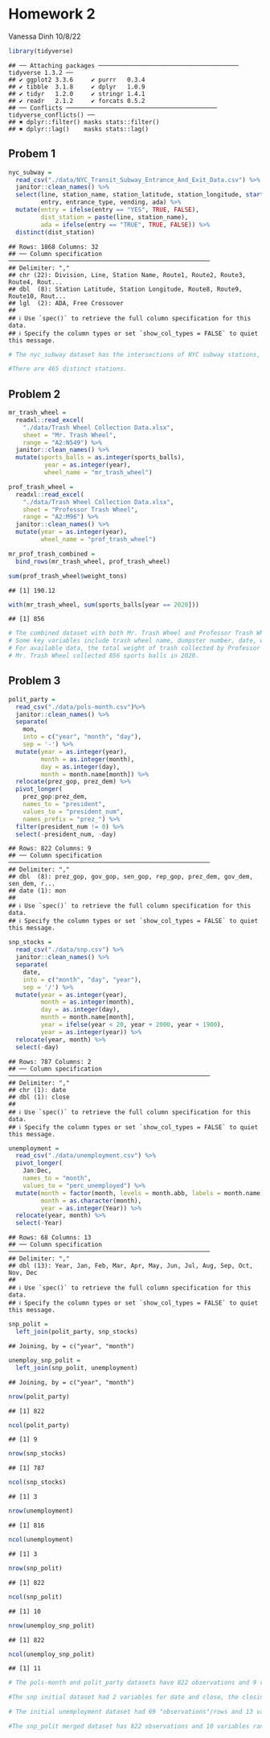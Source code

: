 Homework 2
================
Vanessa Dinh
10/8/22

``` r
library(tidyverse)
```

    ## ── Attaching packages ─────────────────────────────────────── tidyverse 1.3.2 ──
    ## ✔ ggplot2 3.3.6     ✔ purrr   0.3.4
    ## ✔ tibble  3.1.8     ✔ dplyr   1.0.9
    ## ✔ tidyr   1.2.0     ✔ stringr 1.4.1
    ## ✔ readr   2.1.2     ✔ forcats 0.5.2
    ## ── Conflicts ────────────────────────────────────────── tidyverse_conflicts() ──
    ## ✖ dplyr::filter() masks stats::filter()
    ## ✖ dplyr::lag()    masks stats::lag()

## Probem 1

``` r
nyc_subway = 
  read_csv("./data/NYC_Transit_Subway_Entrance_And_Exit_Data.csv") %>% 
  janitor::clean_names() %>% 
  select(line, station_name, station_latitude, station_longitude, starts_with("route"), 
         entry, entrance_type, vending, ada) %>% 
  mutate(entry = ifelse(entry == "YES", TRUE, FALSE),
         dist_station = paste(line, station_name),
         ada = ifelse(entry == "TRUE", TRUE, FALSE)) %>% 
  distinct(dist_station) 
```

    ## Rows: 1868 Columns: 32
    ## ── Column specification ────────────────────────────────────────────────────────
    ## Delimiter: ","
    ## chr (22): Division, Line, Station Name, Route1, Route2, Route3, Route4, Rout...
    ## dbl  (8): Station Latitude, Station Longitude, Route8, Route9, Route10, Rout...
    ## lgl  (2): ADA, Free Crossover
    ## 
    ## ℹ Use `spec()` to retrieve the full column specification for this data.
    ## ℹ Specify the column types or set `show_col_types = FALSE` to quiet this message.

``` r
# The nyc_subway dataset has the intersections of NYC subway stations, along with their latitude and longitude coordinates. It also reports what route the train is on, what kind of entrance is used to get to the subway station and if it is ADA compliant. To clean this dataset, I used the clean_names function in the janitor package, which turns all variable names into lowercase and separated by underscores. I also used select() to choose which variables to keep in the dataframe. I then used the mutate() function with ifelse() to make the entry variable a logical vector. These data are tidy.

#There are 465 distinct stations. 
```

## Problem 2

``` r
mr_trash_wheel =
  readxl::read_excel(
    "./data/Trash Wheel Collection Data.xlsx",
    sheet = "Mr. Trash Wheel",
    range = "A2:N549") %>%
  janitor::clean_names() %>% 
  mutate(sports_balls = as.integer(sports_balls),
          year = as.integer(year), 
          wheel_name = "mr_trash_wheel")

prof_trash_wheel =
  readxl::read_excel(
    "./data/Trash Wheel Collection Data.xlsx",
    sheet = "Professor Trash Wheel",
    range = "A2:M96") %>%
  janitor::clean_names() %>% 
  mutate(year = as.integer(year),
         wheel_name = "prof_trash_wheel")

mr_prof_trash_combined =
  bind_rows(mr_trash_wheel, prof_trash_wheel)

sum(prof_trash_wheel$weight_tons)
```

    ## [1] 190.12

``` r
with(mr_trash_wheel, sum(sports_balls[year == 2020]))
```

    ## [1] 856

``` r
# The combined dataset with both Mr. Trash Wheel and Professor Trash Wheel data has 641 observations.
# Some key variables include trash wheel name, dumpster number, date, weight in tons, and volume of trash in cubic yards.
# For available data, the total weight of trash collected by Professor Trash Wheel is 190.12 tons.
# Mr. Trash Wheel collected 856 sports balls in 2020.
```

## Problem 3

``` r
polit_party =
  read_csv("./data/pols-month.csv")%>% 
  janitor::clean_names() %>% 
  separate(
    mon,
    into = c("year", "month", "day"),
    sep = '-') %>% 
  mutate(year = as.integer(year),
         month = as.integer(month),
         day = as.integer(day),
         month = month.name[month]) %>% 
  relocate(prez_gop, prez_dem) %>% 
  pivot_longer(
    prez_gop:prez_dem,
    names_to = "president",
    values_to = "president_num",
    names_prefix = "prez_") %>% 
  filter(president_num != 0) %>% 
  select(-president_num, -day)
```

    ## Rows: 822 Columns: 9
    ## ── Column specification ────────────────────────────────────────────────────────
    ## Delimiter: ","
    ## dbl  (8): prez_gop, gov_gop, sen_gop, rep_gop, prez_dem, gov_dem, sen_dem, r...
    ## date (1): mon
    ## 
    ## ℹ Use `spec()` to retrieve the full column specification for this data.
    ## ℹ Specify the column types or set `show_col_types = FALSE` to quiet this message.

``` r
snp_stocks = 
  read_csv("./data/snp.csv") %>% 
  janitor::clean_names() %>% 
  separate(
    date,
    into = c("month", "day", "year"),
    sep = '/') %>% 
  mutate(year = as.integer(year),
         month = as.integer(month),
         day = as.integer(day),
         month = month.name[month],
         year = ifelse(year < 20, year + 2000, year + 1900),
         year = as.integer(year)) %>% 
  relocate(year, month) %>% 
  select(-day)
```

    ## Rows: 787 Columns: 2
    ## ── Column specification ────────────────────────────────────────────────────────
    ## Delimiter: ","
    ## chr (1): date
    ## dbl (1): close
    ## 
    ## ℹ Use `spec()` to retrieve the full column specification for this data.
    ## ℹ Specify the column types or set `show_col_types = FALSE` to quiet this message.

``` r
unemployment = 
  read_csv("./data/unemployment.csv") %>% 
  pivot_longer(
    Jan:Dec,
    names_to = "month",
    values_to = "perc_unemployed") %>% 
  mutate(month = factor(month, levels = month.abb, labels = month.name),
         month = as.character(month),
         year = as.integer(Year)) %>% 
  relocate(year, month) %>% 
  select(-Year) 
```

    ## Rows: 68 Columns: 13
    ## ── Column specification ────────────────────────────────────────────────────────
    ## Delimiter: ","
    ## dbl (13): Year, Jan, Feb, Mar, Apr, May, Jun, Jul, Aug, Sep, Oct, Nov, Dec
    ## 
    ## ℹ Use `spec()` to retrieve the full column specification for this data.
    ## ℹ Specify the column types or set `show_col_types = FALSE` to quiet this message.

``` r
snp_polit = 
  left_join(polit_party, snp_stocks)
```

    ## Joining, by = c("year", "month")

``` r
unemploy_snp_polit =
  left_join(snp_polit, unemployment)
```

    ## Joining, by = c("year", "month")

``` r
nrow(polit_party)
```

    ## [1] 822

``` r
ncol(polit_party)
```

    ## [1] 9

``` r
nrow(snp_stocks)
```

    ## [1] 787

``` r
ncol(snp_stocks)
```

    ## [1] 3

``` r
nrow(unemployment)
```

    ## [1] 816

``` r
ncol(unemployment)
```

    ## [1] 3

``` r
nrow(snp_polit)
```

    ## [1] 822

``` r
ncol(snp_polit)
```

    ## [1] 10

``` r
nrow(unemploy_snp_polit)
```

    ## [1] 822

``` r
ncol(unemploy_snp_polit)
```

    ## [1] 11

``` r
# The pols-month and polit_party datasets have 822 observations and 9 variables with a range of years from 1947 to 2015. Some of its key variables are the date of the count, and the number of national politicians who are Democratic or Republican (e.g. gov_gop, gov_dem).

#The snp initial dataset had 2 variables for date and close, the closing values of the S&P stock index, and 787 observations ranging from year 1950 to 2015. The resulting snp_stocks dataset has 787 observations and 3 variables, with the date split up by month and year. 

# The initial unemployment dataset had 69 "observations"/rows and 13 variables, one column for year and the others for month, with the unemployment percentage as the values in the dataset. However, the resulting unemployment dataset after data manipulation has 816 observations and 3 variables where the months were condensed into a single column and the percent unemployed pivoted longer. 

#The snp_polit merged dataset has 822 observations and 10 variables ranging from year 1947 to 2015 that includes the year, month, number of national politicians and S&P closing values. The total merged dataset with all three dataframes has 822 observations and 11 variables from years 1947 to 2015 with the year, month, number of national politicians, closing S&P values, and unemployment percentage.
```
